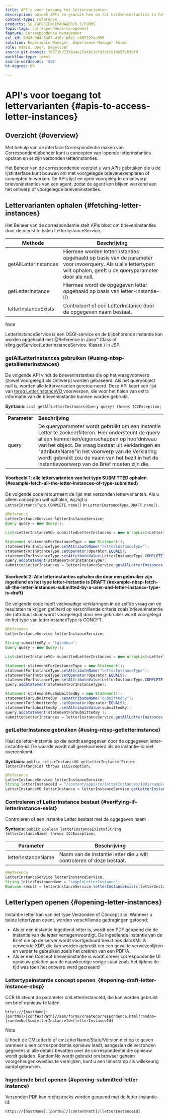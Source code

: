 ```yaml
---
title: API's voor toegang tot lettervarianten
description: Ontdek APIs en gebruik hen om tot brieveninstanties in het milieu van AEM Forms programmatically toegang te hebben.
content-type: reference
products: SG_EXPERIENCEMANAGER/6.5/FORMS
topic-tags: correspondence-management
feature: Correspondence Management
exl-id: 9d43d9d4-5487-416c-b641-e807227ac056
solution: Experience Manager, Experience Manager Forms
role: Admin, User, Developer
source-git-commit: f6771bd1338a4e27a48c3efd39efe18e57cb98f9
workflow-type: tm+mt
source-wordcount: '591'
ht-degree: 0%

---
```


# API&#39;s voor toegang tot lettervarianten {#apis-to-access-letter-instances}

## Overzicht {#overview}

Met behulp van de interface Correspondentie maken van Correspondentiebeheer kunt u concepten van lopende letterinstanties opslaan en er zijn verzonden letterinstanties.

Het Beheer van de correspondentie voorziet u van APIs gebruiken die u de lijstinterface kunt bouwen om met voorgelegde brievenexemplaren of concepten te werken. De APIs lijst en open voorgelegde en ontwerp brieveninstanties van een agent, zodat de agent kon blijven werkend aan het ontwerp of voorgelegde brieveninstanties.

## Lettervarianten ophalen {#fetching-letter-instances}

Het Beheer van de correspondentie stelt APIs bloot om brieveninstanties door de dienst te halen LetterInstanceService.

| Methode | Beschrijving |
|--- |--- |
| getAllLetterInstances | Hiermee worden letterinstanties opgehaald op basis van de parameter voor invoerquery. Als u alle lettertypen wilt ophalen, geeft u de queryparameter door als null. |
| getLetterInstance | Hiermee wordt de opgegeven letter opgehaald op basis van letter-instantie-ID. |
| letterInstanceExists | Controleert of een LetterInstance door de opgegeven naam bestaat. |

>[!NOTE]
>
>LetterInstanceService is een OSGI-service en de bijbehorende instantie kan worden opgehaald met @Reference in Java™
>Class of sling.getService(LetterInstanceService. Klasse ) in JSP.

### getAllLetterInstances gebruiken {#using-nbsp-getallletterinstances}

De volgende API vindt de brieveninstanties die op het vraagvoorwerp (zowel Voorgelegd als Ontwerp) worden gebaseerd. Als het queryobject null is, worden alle lettervarianten geretourneerd. Deze API keert een lijst van [ terug LetterInstanceVO ](https://helpx.adobe.com/nl/aem-forms/6-2/javadocs/com/adobe/icc/dbforms/obj/LetterInstanceVO.html) voorwerpen, die voor het halen van extra informatie van de brieveninstantie kunnen worden gebruikt.

**Syntaxis**: `List getAllLetterInstances(Query query) throws ICCException;`

<table>
 <tbody>
  <tr>
   <td><strong>Parameter</strong></td>
   <td><strong>Beschrijving</strong></td>
  </tr>
  <tr>
   <td>query</td>
   <td>De queryparameter wordt gebruikt om een instantie Letter te zoeken/filteren. Hier ondersteunt de query alleen kenmerken/eigenschappen op hoofdniveau van het object. De vraag bestaat uit verklaringen en "attributeName"in het voorwerp van de Verklaring wordt gebruikt zou de naam van het bezit in het de instantievoorwerp van de Brief moeten zijn die.<br /> </td>
  </tr>
 </tbody>
</table>

#### Voorbeeld 1: alle lettervarianten van het type SUBMITTED ophalen {#example-fetch-all-the-letter-instances-of-type-submitted}

De volgende code retourneert de lijst met verzonden lettervarianten. Als u alleen concepten wilt ophalen, wijzigt u `LetterInstanceType.COMPLETE.name()` in `LetterInstanceType.DRAFT.name().`

```java
@Reference
LetterInstanceService letterInstanceService;
Query query = new Query();

List<LetterInstanceVO> submittedLetterInstances = new ArrayList<LetterInstanceVO>();

Statement statementForInstanceType = new Statement();
statementForInstanceType.setAttributeName("letterInstanceType");
statementForInstanceType.setOperator(Operator.EQUALS);
statementForInstanceType.setAttributeValue(LetterInstanceType.COMPLETE.name());
query.addStatement(statementForInstanceType);
submittedLetterInstances = letterInstanceService.getAllLetterInstances(query);
```

#### Voorbeeld 2: Alle letterinstanties ophalen die door een gebruiker zijn ingediend en het type letter-instantie is DRAFT {#example-nbsp-fetch-all-the-letter-instances-submitted-by-a-user-and-letter-instance-type-is-draft}

De volgende code heeft veelvoudige verklaringen in de zelfde vraag om de resultaten te krijgen gefilterd op verschillende criteria zoals brieveninstantie die (attribuut door wordt voorgelegd) door een gebruiker wordt voorgelegd en het type van letterInstanceType is CONCFT.

```java
@Reference
LetterInstanceService letterInstanceService;

String submittedBy = "tglodman";
Query query = new Query();

List<LetterInstanceVO> submittedLetterInstances = new ArrayList<LetterInstanceVO>();

Statement statementForInstanceType = new Statement();
statementForInstanceType.setAttributeName("letterInstanceType");
statementForInstanceType.setOperator(Operator.EQUALS);
statementForInstanceType.setAttributeValue(LetterInstanceType.COMPLETE.name());
query.addStatement(statementForInstanceType);

Statement statementForSubmittedBy = new Statement();
statementForSubmittedBy .setAttributeName("submittedby");
statementForSubmittedBy .setOperator(Operator.EQUALS);
statementForSubmittedBy .setAttributeValue(submittedBy);
query.addStatement(statementForSubmittedBy );
submittedLetterInstances = letterInstanceService.getAllLetterInstances(query);
```

### getLetterInstance gebruiken {#using-nbsp-getletterinstance}

Haal de letter-instantie op die wordt aangegeven door de opgegeven letter-instantie-id. De waarde wordt null geretourneerd als de instantie-id niet overeenkomt.

**Syntaxis:** `public LetterInstanceVO getLetterInstance(String letterInstanceId) throws ICCException;`

```java
@Reference
LetterInstanceService letterInstanceService;
String letterInstanceId = "/content/apps/cm/letterInstances/1001/sampleLetterInstance";
LetterInstanceVO letterInstance = letterInstanceService.getLetterInstance(letterInstanceId );
```

### Controleren of LetterInstance bestaat {#verifying-if-letterinstance-exist}

Controleren of een instantie Letter bestaat met de opgegeven naam

**Syntaxis**: `public Boolean letterInstanceExists(String letterInstanceName) throws ICCException;`

| **Parameter** | **Beschrijving** |
|---|---|
| letterInstanceName | Naam van de instantie letter die u wilt controleren of deze bestaat. |

```java
@Reference
LetterInstanceService letterInstanceService;
String letterInstanceName = "sampleLetterInstance";
Boolean result = letterInstanceService.letterInstanceExists(letterInstanceName );
```

## Lettertypen openen {#opening-letter-instances}

Instantie letter kan van het type Verzonden of Concept zijn. Wanneer u beide lettertypen opent, worden verschillende gedragingen getoond:

* Als er een instantie Ingediend letter is, wordt een PDF geopend die de instantie van de letter vertegenwoordigt. De ingediende instantie van de Brief die op de server wordt voortgeduurd bevat ook dataXML &amp; verwerkte XDP, die kan worden gebruikt om een geval te verwezenlijken en verder te gebruiken zoals het creëren van een PDF/A.
* Als er een Concept brieveninstantie is wordt creeer correspondentie UI opnieuw geladen aan de nauwkeurige vorige staat zoals het tijdens de tijd was toen het ontwerp werd gecreeerd

### Lettertypeinstantie concept openen  {#opening-draft-letter-instance-nbsp}

CCR UI steunt de parameter cmLetterInstanceId, die kan worden gebruikt om brief opnieuw te laden.

`https://[hostName]:[portNo]/[contextPath]//aem/forms/createcorrespondence.html?random=[randomNo]&cmLetterInstanceId=[letterInstanceId]`

>[!NOTE]
>
>U hoeft de CMLetterId of cmLetterName/State/Version niet op te geven wanneer u een correspondentie opnieuw laadt, aangezien de verzonden gegevens al alle details bevatten over de correspondentie die opnieuw wordt geladen. RandomNo wordt gebruikt om browser geheim voorgeheugenkwesties te vermijden, kunt u een timestamp als willekeurig aantal gebruiken.

### Ingediende brief openen {#opening-submitted-letter-instance}

Verzonden PDF kan rechtstreeks worden geopend met de letter-instantie-id:

`https://[hostName]:[portNo]/[contextPath]/[letterInstanceId]`
